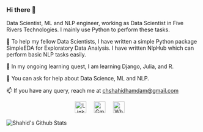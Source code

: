 ### Hi there 👋
Data Scientist, ML and NLP engineer, working as Data Scientist in Five Rivers Technologies. I mainly use Python to perform these tasks.

🔭 To help my fellow Data Scientists, I have written a simple Python package SimpleEDA for Exploratory Data Analysis. I have written NlpHub which can perform basic NLP tasks easily.

🌱 In my ongoing learning quest, I am learning Django, Julia, and R. 

💬 You can ask for help about Data Science, ML and NLP.

📫 If you have any query, reach me at chshahidhamdam@gmail.com

<p align="center">
<a href="https://www.linkedin.com/in/shahid017/"><img src="https://img.icons8.com/color/48/000000/linkedin.png" width="30px" alt="LinkedIn"></a> &nbsp; &nbsp;
<a href="mailto:chshahidhamdam@gmail.com"><img src="https://img.icons8.com/fluent/48/000000/gmail.png" width="30px" alt="Gmail"></a> &nbsp; &nbsp;
<a href="https://api.whatsapp.com/send?phone=+923336242037"><img src="https://img.icons8.com/color/48/000000/whatsapp.png" width="30px" alt="Whatsapp"></a> &nbsp; &nbsp;
</p>



![Shahid's Github Stats](https://github-readme-stats.vercel.app/api?username=shahid017&count_private=true&show_icons=true)
<!--
**shahid017/shahid017** is a ✨ _special_ ✨ repository because its `README.md` (this file) appears on your GitHub profile.

Here are some ideas to get you started:

- 🔭 I’m currently working on ...
- 🌱 I’m currently learning ...
- 👯 I’m looking to collaborate on ...
- 🤔 I’m looking for help with ...
- 💬 Ask me about ...
- 📫 How to reach me: ...
- 😄 Pronouns: ...
- ⚡ Fun fact: ...
-->
